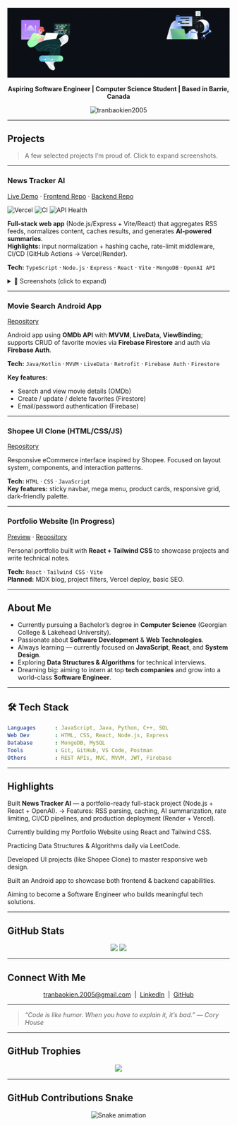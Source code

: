 <p align="center">
  <img src="https://raw.githubusercontent.com/tranbaokien2005/tranbaokien2005/refs/heads/main/assets/%23B22222.gif" alt="Hi I'm Tran Bao Kien banner" />
</p>

<p align="center">
  <b>Aspiring Software Engineer | Computer Science Student | Based in Barrie, Canada</b>
</p>

<p align="center">
  <img src="https://komarev.com/ghpvc/?username=tranbaokien2005&label=Profile+Views&color=0e75b6&style=flat" alt="tranbaokien2005" />
</p>

---

## Projects

> A few selected projects I’m proud of. Click to expand screenshots.

---

### News Tracker AI
[Live Demo](https://news-tracker-ai.vercel.app) ·
[Frontend Repo](https://github.com/tranbaokien2005/news-tracker-fe) ·
[Backend Repo](https://github.com/tranbaokien2005/news-tracker-be)  

![Vercel](https://vercelbadge.vercel.app/api/tranbaokien2005/news-tracker-ai)
![CI](https://github.com/tranbaokien2005/news-tracker-ai/actions/workflows/ci.yml/badge.svg)
![API Health](https://img.shields.io/website?url=https%3A%2F%2Fnews-tracker-api.onrender.com%2Fapi%2Fv1%2Fhealth&label=API%20Health&logo=render&color=blue)

**Full-stack web app** (Node.js/Express + Vite/React) that aggregates RSS feeds, normalizes content, caches results, and generates **AI-powered summaries**.  
**Highlights:** input normalization + hashing cache, rate-limit middleware, CI/CD (GitHub Actions → Vercel/Render).

**Tech:** `TypeScript` · `Node.js` · `Express` · `React` · `Vite` · `MongoDB` · `OpenAI API`

<details>
  <summary>📸 Screenshots (click to expand)</summary>

  <p align="center">
    <img src="./assets/news-tracker-ui.png" alt="News Tracker AI UI" width="100%" />
    <br/>
    <i>Screenshot of the live News Tracker AI app (deployed on Vercel)</i>
  </p>
</details>

---

### Movie Search Android App
[Repository](https://github.com/tranbaokien2005/movie-search-android-app)

Android app using **OMDb API** with **MVVM**, **LiveData**, **ViewBinding**; supports CRUD of favorite movies via **Firebase Firestore** and auth via **Firebase Auth**.

**Tech:** `Java/Kotlin` · `MVVM` · `LiveData` · `Retrofit` · `Firebase Auth` · `Firestore`

**Key features:**
- Search and view movie details (OMDb)
- Create / update / delete favorites (Firestore)
- Email/password authentication (Firebase)

---

### Shopee UI Clone (HTML/CSS/JS)
[Repository](#) <!-- add your repo link here -->

Responsive eCommerce interface inspired by Shopee. Focused on layout system, components, and interaction patterns.

**Tech:** `HTML` · `CSS` · `JavaScript`  
**Key features:** sticky navbar, mega menu, product cards, responsive grid, dark-friendly palette.

---

### Portfolio Website (In Progress)
[Preview](#) · [Repository](#) <!-- add links when ready -->

Personal portfolio built with **React + Tailwind CSS** to showcase projects and write technical notes.

**Tech:** `React` · `Tailwind CSS` · `Vite`  
**Planned:** MDX blog, project filters, Vercel deploy, basic SEO.

---


## About Me

- Currently pursuing a Bachelor’s degree in **Computer Science** (Georgian College & Lakehead University).  
- Passionate about **Software Development** & **Web Technologies**.  
- Always learning — currently focused on **JavaScript**, **React**, and **System Design**.  
- Exploring **Data Structures & Algorithms** for technical interviews.  
- Dreaming big: aiming to intern at top **tech companies** and grow into a world-class **Software Engineer**.  

---

## 🛠 Tech Stack

```yaml
Languages      : JavaScript, Java, Python, C++, SQL  
Web Dev        : HTML, CSS, React, Node.js, Express  
Database       : MongoDB, MySQL  
Tools          : Git, GitHub, VS Code, Postman  
Others         : REST APIs, MVC, MVVM, JWT, Firebase
````

---

## Highlights

Built **News Tracker AI** — a portfolio-ready full-stack project (Node.js + React + OpenAI).
→ Features: RSS parsing, caching, AI summarization, rate limiting, CI/CD pipelines, and production deployment (Render + Vercel).

Currently building my Portfolio Website using React and Tailwind CSS.

Practicing Data Structures & Algorithms daily via LeetCode.

Developed UI projects (like Shopee Clone) to master responsive web design.

Built an Android app to showcase both frontend & backend capabilities.

Aiming to become a Software Engineer who builds meaningful tech solutions.

---

## GitHub Stats

<p align="center"> 
  <img src="https://github-readme-stats.vercel.app/api?username=tranbaokien2005&show_icons=true&theme=github_dark" height="180"/> 
  <img src="https://github-readme-stats.vercel.app/api/top-langs/?username=tranbaokien2005&layout=compact&theme=github_dark" height="180"/> 
</p>

---

## Connect With Me

<p align="center">
  <a href="mailto:tranbaokien.2005@gmail.com">tranbaokien.2005@gmail.com</a> &nbsp;|&nbsp;
  <a href="https://www.linkedin.com/in/bao-kien-tran">LinkedIn</a> &nbsp;|&nbsp;
  <a href="https://github.com/tranbaokien2005">GitHub</a>
</p>

---

> *“Code is like humor. When you have to explain it, it’s bad.”* — *Cory House*

---

## GitHub Trophies

<p align="center">
  <img src="https://github-profile-trophy.vercel.app/?username=tranbaokien2005&theme=algolia&margin-w=10&margin-h=10"/>
</p>

---

## GitHub Contributions Snake

<p align="center">
  <img src="https://raw.githubusercontent.com/tranbaokien2005/tranbaokien2005/output/github-contribution-grid-snake.svg" alt="Snake animation" />
</p>
